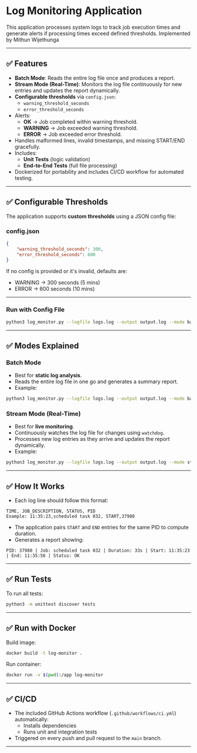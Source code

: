 # Log Monitoring Application

This application processes system logs to track job execution times and generate alerts if processing times exceed defined thresholds.
Implemented by Mithun Wijethunga

---

## ✅ Features
- **Batch Mode**: Reads the entire log file once and produces a report.
- **Stream Mode (Real-Time)**: Monitors the log file continuously for new entries and updates the report dynamically.
- **Configurable thresholds** via `config.json`:
  - `warning_threshold_seconds`
  - `error_threshold_seconds`
- Alerts:
  - **OK** → Job completed within warning threshold.
  - **WARNING** → Job exceeded warning threshold.
  - **ERROR** → Job exceeded error threshold.
- Handles malformed lines, invalid timestamps, and missing START/END gracefully.
- Includes:
  - **Unit Tests** (logic validation)
  - **End-to-End Tests** (full file processing)
- Dockerized for portability and includes CI/CD workflow for automated testing.

---

## ✅ Configurable Thresholds

The application supports **custom thresholds** using a JSON config file:

### **config.json**
```json
{
    "warning_threshold_seconds": 300,
    "error_threshold_seconds": 600
}
```

If no config is provided or it's invalid, defaults are:
- WARNING → 300 seconds (5 mins)
- ERROR → 600 seconds (10 mins)

---

### **Run with Config File**
```bash
python3 log_monitor.py --logfile logs.log --output output.log --mode batch --config config.json
```

---

## ✅ Modes Explained

### **Batch Mode**
- Best for **static log analysis**.
- Reads the entire log file in one go and generates a summary report.
- Example:
```bash
python3 log_monitor.py --logfile logs.log --output output.log --mode batch
```

### **Stream Mode (Real-Time)**
- Best for **live monitoring**.
- Continuously watches the log file for changes using `watchdog`.
- Processes new log entries as they arrive and updates the report dynamically.
- Example:
```bash
python3 log_monitor.py --logfile logs.log --output output.log --mode stream
```

---

## ✅ How It Works
- Each log line should follow this format:
```
TIME, JOB_DESCRIPTION, STATUS, PID
Example: 11:35:23,scheduled task 032, START,37980
```

- The application pairs `START` and `END` entries for the same PID to compute duration.
- Generates a report showing:
```
PID: 37980 | Job: scheduled task 032 | Duration: 33s | Start: 11:35:23 | End: 11:35:56 | Status: OK
```

---

## ✅ Run Tests
To run all tests:
```bash
python3 -m unittest discover tests
```

---

## ✅ Run with Docker
Build image:
```bash
docker build -t log-monitor .
```
Run container:
```bash
docker run -v $(pwd):/app log-monitor
```

---

## ✅ CI/CD
- The included GitHub Actions workflow (`.github/workflows/ci.yml`) automatically:
  - Installs dependencies
  - Runs unit and integration tests
- Triggered on every push and pull request to the `main` branch.

---
